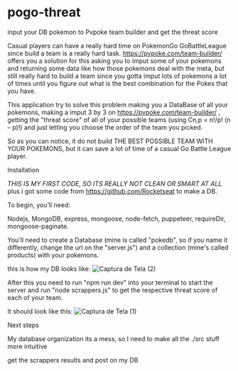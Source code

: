 # pogo-threat
input your DB pokemon to Pvpoke team builder and get the threat score

  Casual players can have a really hard time on PokemonGo GoBattleLeague since build a team is a really hard task. 
https://pvpoke.com/team-builder/ offers you a solution for this asking you to imput some of your pokemons and returning some data like how those pokemons deal with the meta, but still really hard to build a team since you gotta imput lots of pokemons a lot of times until you figure out what is the best combination for the Pokes that you have.
  
   This application try to solve this problem making you a DataBase of all your pokemons, making a imput 3 by 3 on https://pvpoke.com/team-builder/ , getting the "threat score" of all of your possible teams (using Cn,p = n!/p! (n – p)!) and just letting you choose the order of the team you picked.
   
   So as you can notice, it do not build THE BEST POSSIBLE TEAM WITH YOUR POKEMONS, but it can save a lot of time of a casual Go Battle League player. 
   
   
Installation

  *THIS IS MY FIRST CODE, SO ITS REALLY NOT CLEAN OR SMART AT ALL* plus i got some code from https://github.com/Rocketseat to make a DB.

  To begin, you’ll need:
  
  Nodejs, MongoDB, express, mongoose, node-fetch, puppeteer, requireDir, mongoose-paginate.
  
You'll need to create a Database (mine is called "pokedb", so if you name it differently, change the url on the "server.js") and a collection (mine's called products) with your pokemons.

   this is how my DB looks like:
  ![Captura de Tela (2)](https://user-images.githubusercontent.com/65738815/85072924-3d4bb480-b190-11ea-9dde-71462365b21b.png)
  
After this you need to run "npm run dev" into your terminal to start the server
and run "node scrappers.js" to get the respective threat score of each of your team.

  It should look like this:
  ![Captura de Tela (1)](https://user-images.githubusercontent.com/65738815/85072912-36bd3d00-b190-11ea-9487-8a4632395c53.png)

Next steps

My database organization its a mess, so I need to make all the ./src stuff more intuitive 

get the scrappers results and post on my DB 
